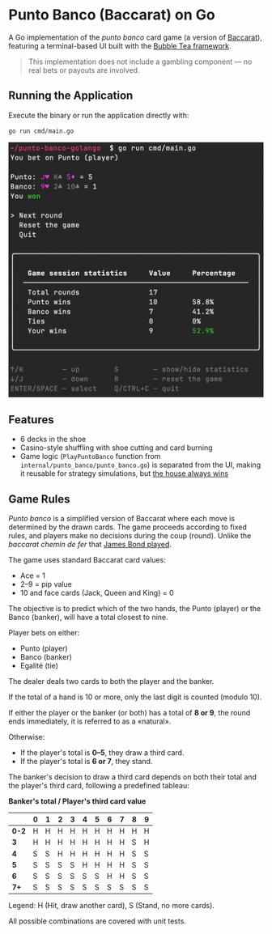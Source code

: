 # Punto Banco (Baccarat) on Go

A Go implementation of the *punto banco* card game (a version of [Baccarat](https://en.wikipedia.org/wiki/Baccarat)), featuring a terminal-based UI built with the [Bubble Tea framework](https://github.com/charmbracelet/bubbletea/).

> This implementation does not include a gambling component — no real bets or payouts are involved.

## Running the Application

Execute the binary or run the application directly with:

```bash
go run cmd/main.go
```

<img width="530" src="./screenshot.png" />

## Features

- 6 decks in the shoe
- Casino-style shuffling with shoe cutting and card burning
- Game logic (`PlayPuntoBanco` function from `internal/punto_banco/punto_banco.go`) is separated from the UI, making it reusable for strategy simulations, but [the house always wins](https://paulvanderlaken.com/2018/01/10/baccarat-simulation-payoff/)

## Game Rules

*Punto banco* is a simplified version of Baccarat where each move is determined by the drawn cards. The game proceeds according to fixed rules, and players make no decisions during the coup (round). Unlike the *baccarat chemin de fer* that [James Bond played](https://www.youtube.com/watch?v=7nFgqmAMglk).

The game uses standard Baccarat card values:
- Ace = 1
- 2–9 = pip value
- 10 and face cards (Jack, Queen and King) = 0

The objective is to predict which of the two hands, the Punto (player) or the Banco (banker), will have a total closest to nine.

Player bets on either:
- Punto (player)
- Banco (banker)
- Egalité (tie)

The dealer deals two cards to both the player and the banker.

If the total of a hand is 10 or more, only the last digit is counted (modulo 10).

If either the player or the banker (or both) has a total of **8 or 9**, the round ends immediately, it is referred to as a «natural».

Otherwise:
- If the player's total is **0–5**, they draw a third card.
- If the player's total is **6 or 7**, they stand.

The banker's decision to draw a third card depends on both their total and the player's third card, following a predefined tableau:

**Banker's total / Player's third card value**

|         | 0 | 1 | 2 | 3 | 4 | 5 | 6 | 7 | 8 | 9 |
|---------|---|---|---|---|---|---|---|---|---|---|
| **0-2** | H | H | H | H | H | H | H | H | H | H |
| **3**   | H | H | H | H | H | H | H | H | S | H |
| **4**   | S | S | H | H | H | H | H | H | S | S |
| **5**   | S | S | S | S | H | H | H | H | S | S |
| **6**   | S | S | S | S | S | S | H | H | S | S |
| **7+**  | S | S | S | S | S | S | S | S | S | S |

Legend: H (Hit, draw another card), S (Stand, no more cards).

All possible combinations are covered with unit tests.
